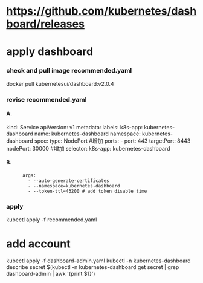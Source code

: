 # https://github.com/kubernetes/dashboard/releases

# apply dashboard
### check and pull image recommended.yaml
docker pull kubernetesui/dashboard:v2.0.4

### revise recommended.yaml
#### A.
kind: Service
apiVersion: v1
metadata:
  labels:
    k8s-app: kubernetes-dashboard
  name: kubernetes-dashboard
  namespace: kubernetes-dashboard
spec:
  type: NodePort #增加
  ports:
    - port: 443
      targetPort: 8443
      nodePort: 30000 #增加
  selector:
    k8s-app: kubernetes-dashboard
    
#### B.
          args:
            - --auto-generate-certificates
            - --namespace=kubernetes-dashboard
            - --token-ttl=43200 # add token disable time

### apply
kubectl apply -f recommended.yaml 

# add account
kubectl apply -f dashboard-admin.yaml
kubectl -n kubernetes-dashboard describe secret $(kubectl -n kubernetes-dashboard get secret | grep dashboard-admin | awk '{print $1}')